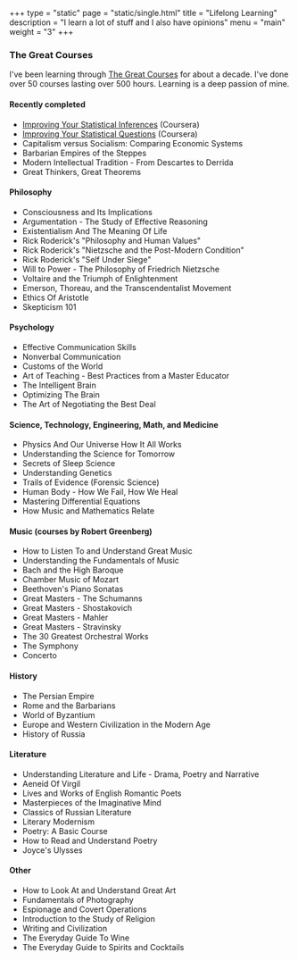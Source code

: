+++
type = "static"
page = "static/single.html"
title = "Lifelong Learning"
description = "I learn a lot of stuff and I also have opinions"
menu = "main"
weight = "3"
+++

### The Great Courses

I've been learning through [The Great Courses](https://www.thegreatcourses.com/) for about a decade. I've done over 50 courses lasting over 500 hours. Learning is a deep passion of mine.

#### Recently completed

* [Improving Your Statistical Inferences](https://www.coursera.org/learn/statistical-inferences?) (Coursera)
* [Improving Your Statistical Questions](https://www.coursera.org/learn/improving-statistical-questions) (Coursera)
* Capitalism versus Socialism: Comparing Economic Systems
* Barbarian Empires of the Steppes
* Modern Intellectual Tradition - From Descartes to Derrida
* Great Thinkers, Great Theorems

#### Philosophy

* Consciousness and Its Implications
* Argumentation - The Study of Effective Reasoning
* Existentialism And The Meaning Of Life
* Rick Roderick's "Philosophy and Human Values"
* Rick Roderick's "Nietzsche and the Post-Modern Condition"
* Rick Roderick's "Self Under Siege"
* Will to Power - The Philosophy of Friedrich Nietzsche
* Voltaire and the Triumph of Enlightenment
* Emerson, Thoreau, and the Transcendentalist Movement
* Ethics Of Aristotle
* Skepticism 101

#### Psychology

* Effective Communication Skills
* Nonverbal Communication
* Customs of the World
* Art of Teaching - Best Practices from a Master Educator
* The Intelligent Brain
* Optimizing The Brain
* The Art of Negotiating the Best Deal

#### Science, Technology, Engineering, Math, and Medicine

* Physics And Our Universe How It All Works
* Understanding the Science for Tomorrow
* Secrets of Sleep Science
* Understanding Genetics
* Trails of Evidence (Forensic Science)
* Human Body - How We Fail, How We Heal
* Mastering Differential Equations
* How Music and Mathematics Relate

#### Music (courses by Robert Greenberg)

* How to Listen To and Understand Great Music
* Understanding the Fundamentals of Music
* Bach and the High Baroque
* Chamber Music of Mozart
* Beethoven's Piano Sonatas
* Great Masters - The Schumanns
* Great Masters - Shostakovich
* Great Masters - Mahler
* Great Masters - Stravinsky
* The 30 Greatest Orchestral Works
* The Symphony
* Concerto

#### History

* The Persian Empire
* Rome and the Barbarians
* World of Byzantium
* Europe and Western Civilization in the Modern Age
* History of Russia

#### Literature

* Understanding Literature and Life - Drama, Poetry and Narrative
* Aeneid Of Virgil
* Lives and Works of English Romantic Poets
* Masterpieces of the Imaginative Mind
* Classics of Russian Literature
* Literary Modernism
* Poetry: A Basic Course
* How to Read and Understand Poetry
* Joyce's Ulysses

#### Other

* How to Look At and Understand Great Art
* Fundamentals of Photography
* Espionage and Covert Operations
* Introduction to the Study of Religion
* Writing and Civilization
* The Everyday Guide To Wine
* The Everyday Guide to Spirits and Cocktails


